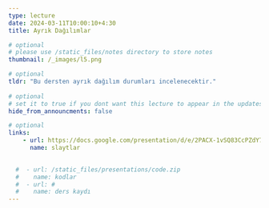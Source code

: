 ```yaml
---
type: lecture
date: 2024-03-11T10:00:10+4:30 
title: Ayrık Dağılımlar

# optional
# please use /static_files/notes directory to store notes
thumbnail: /_images/l5.png

# optional
tldr: "Bu dersten ayrık dağılım durumları incelenecektir."
  
# optional
# set it to true if you dont want this lecture to appear in the updates section
hide_from_announcments: false

# optional
links:
    - url: https://docs.google.com/presentation/d/e/2PACX-1vSQ83CcPZdY7d7g3cM6dIyK-g5uqrlQ4p4_YrlCN7SCOzEdySoXRNQjk6tJOK_I2yJ1jZTh666zoAx-/pub?start=false&loop=false&delayms=60000
      name: slaytlar
    

  #  - url: /static_files/presentations/code.zip
  #    name: kodlar
  #  - url: #
  #    name: ders kaydı
---
```

<!-- Other additional contents using markdown -->
<!--
**Suggested Readings:**
- [Readings 1](http://example.com)
- [Readings 2](http://example.com)
-->

